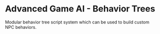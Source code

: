 # Advanced Game AI - Behavior Trees
Modular behavior tree script system which can be used to build custom NPC behaviors.
